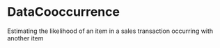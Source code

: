 # DataCooccurrence
Estimating the likelihood of an item in a sales transaction occurring with another item 
